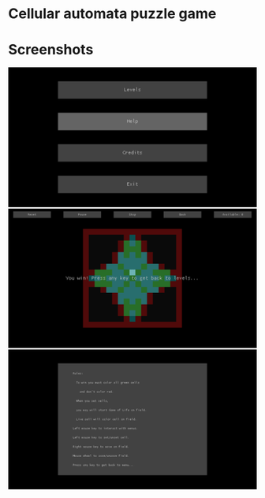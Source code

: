 # Cellular automata puzzle game

# Screenshots
![mainMenu](screenshots/mainMenu.png)
![starLevel](screenshots/starLevel.png)
![helpMenu](screenshots/helpMenu.png)
